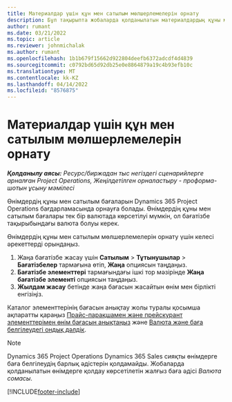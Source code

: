 ```yaml
---
title: Материалдар үшін құн мен сатылым мөлшерлемелерін орнату
description: Бұл тақырыпта жобаларда қолданылатын материалдардың құны мен сатылым мөлшерлемелерін орнату әдісі туралы ақпарат берілген.
author: rumant
ms.date: 03/21/2022
ms.topic: article
ms.reviewer: johnmichalak
ms.author: rumant
ms.openlocfilehash: 1b1b679f15662d922804deefb6372adcdf4d4839
ms.sourcegitcommit: c0792bd65d92db25e0e8864879a19c4b93efb10c
ms.translationtype: MT
ms.contentlocale: kk-KZ
ms.lasthandoff: 04/14/2022
ms.locfileid: "8576875"
---
```

# <a name="set-up-cost-and-sales-rates-for-materials"></a>Материалдар үшін құн мен сатылым мөлшерлемелерін орнату

_**Қолданылу аясы:** Ресурс/биржадан тыс негіздегі сценарийлерге арналған Project Operations, Жеңілдетілген орналастыру - проформа-шотын ұсыну мәмілесі_

Өнімдердің құны мен сатылым бағаларын Dynamics 365 Project Operations бағдарламасында орнауға болады. Өнімдердің құны мен сатылым бағалары тек бір валютада көрсетілуі мүмкін, ол бағатізбе тақырыбындағы валюта болуы керек.

Өнімдердің құны мен сатылым мөлшерлемелерін орнату үшін келесі әрекеттерді орындаңыз. 

1. Жаңа бағатізбе жасау үшін **Сатылым** > **Тұтынушылар** > **Бағатізбелер** тармағына өтіп, **Жаңа** опциясын таңдаңыз. 
2. **Бағатізбе элементтері** тармағындағы ішкі тор мәзірінде **Жаңа бағатізбе элементі** опциясын таңдаңыз. 
3. **Жылдам жасау** бетінде жаңа бағасын жасайтын өнім мен бірлікті енгізіңіз.

Каталог элементтерінің бағасын анықтау жолы туралы қосымша ақпаратты қараңыз [Прайс-парақшамен және прейскурант элементтерімен өнім бағасын анықтаңыз](/dynamics365/sales/create-price-lists-price-list-items-define-pricing-products) және [Валюта және баға белгілеудегі ондық дәлдік](/dynamics365/sales/decimal-precision-currency-pricing).
> [!NOTE]
> Dynamics 365 Project Operations Dynamics 365 Sales сияқты өнімдерге баға белгілеудің барлық әдістерін қолдамайды. Жобаларда қолданылатын өнімдерге қолдау көрсетілетін жалғыз баға әдісі *Валюта сомасы*.


[!INCLUDE[footer-include](../includes/footer-banner.md)]

